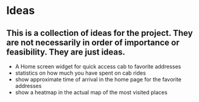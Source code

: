 
# Ideas 
## This is a collection of ideas for the project. They are not necessarily in order of importance or feasibility. They are just ideas. 

- A Home screen widget for quick access cab to favorite addresses
- statistics on how much you have spent on cab rides
- show approximate time of arrival in the home page for the favorite addresses
- show a heatmap in the actual map of the most visited places






